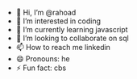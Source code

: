 - 👋 Hi, I’m @rahoad
- 👀 I’m interested in coding
- 🌱 I’m currently learning javascript
- 💞️ I’m looking to collaborate on sql
- 📫 How to reach me linkedin
- 😄 Pronouns: he
- ⚡ Fun fact: cbs

<!---
rahoad/rahoad is a ✨ special ✨ repository because its `README.md` (this file) appears on your GitHub profile.
You can click the Preview link to take a look at your changes.
--->
